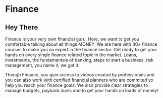 # Finance 

## Hey There

Finance is your very own financial guru. Here, we want to get you comfortable talking about all things MONEY. We are here with 30+ finance courses to make you an expert in the finance sector. Get ready to get your hands on every single finance related topic in the market. Loans, investments, the fundementals of banking, steps to start a business, risk management, you name it, we got it.

Though Finance, you gain access to videos created by professionals and you can also work with certified financial planners who are commited yo help you reach your finance goals. We also provide clear strategies to manage budgets, payback loans and to get your hands on loads of money!

